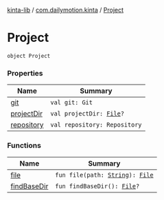 [kinta-lib](../../index.md) / [com.dailymotion.kinta](../index.md) / [Project](./index.md)

# Project

`object Project`

### Properties

| Name | Summary |
|---|---|
| [git](git.md) | `val git: Git` |
| [projectDir](project-dir.md) | `val projectDir: `[`File`](https://docs.oracle.com/javase/6/docs/api/java/io/File.html)`?` |
| [repository](repository.md) | `val repository: Repository` |

### Functions

| Name | Summary |
|---|---|
| [file](file.md) | `fun file(path: `[`String`](https://kotlinlang.org/api/latest/jvm/stdlib/kotlin/-string/index.html)`): `[`File`](https://docs.oracle.com/javase/6/docs/api/java/io/File.html) |
| [findBaseDir](find-base-dir.md) | `fun findBaseDir(): `[`File`](https://docs.oracle.com/javase/6/docs/api/java/io/File.html)`?` |
